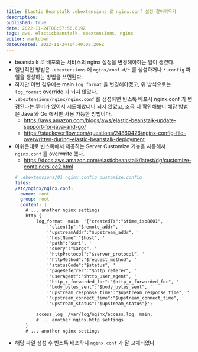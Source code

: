 ```yaml
---
title: Elastic Beanstalk .ebextensions 로 nginx.conf 설정 갈아끼우기
description: 
published: true
date: 2022-11-24T08:57:56.619Z
tags: aws, elasticbeanstalk, ebextensions, nginx
editor: markdown
dateCreated: 2022-11-24T04:40:08.206Z
---
```


- beanstalk 로 배포되는 서비스의 nginx 설정을 변경해야하는 일이 생겼다.
- 일반적인 방법은 `.ebextensions` 에 `nginx/conf.d/*` 를 생성하거나 `*.config` 파일을 생성하는 방법을 쓰면된다.
- 하지만 이번 경우에는 main `log_format` 을 변경해야겠고, 위 방식으로는 `log_format` override 가 되지 않았다.
- `.ebextensions/nginx/nginx.conf` 를 생성하면 빈스톡 배포시 nginx.conf 가 변경된다는 루머가 있어서 시도해봤더니 되지 않았고, 조금 더 확인해보니 해당 방법은 Java 와 Go 에서만 사용 가능한 방법이다.
  - https://aws.amazon.com/blogs/aws/elastic-beanstalk-update-support-for-java-and-go/ 
  - https://stackoverflow.com/questions/24860426/nginx-config-file-overwritten-during-elastic-beanstalk-deployment 
- 아쉬운대로 빈스톡에서 제공하는 Server Customize 기능을 사용해서 `nginx.conf` 를 overwrite 했다.
  - https://docs.aws.amazon.com/elasticbeanstalk/latest/dg/customize-containers-ec2.html
  ```yaml
  # .ebextensions/01_nginx_config_customize.config
  files:
  /etc/nginx/nginx.conf:
    owner: root
    group: root
    content: |
      # ... another nginx settings
      http {
          log_format  main  '{"createdTs":"$time_iso8601", '
              '"clientIp":"$remote_addr", '
              '"upstreamAddr":"$upstream_addr", '
              '"hostName":"$host", '
              '"path":"$uri", '
              '"query":"$args", '
              '"httpProtocol":"$server_protocol", '
              '"httpMethod":"$request_method", '
              '"statusCode":"$status", '
              '"pageReferrer":"$http_referer", '
              '"userAgent":"$http_user_agent", '
              '"http_x_forwarded_for":"$http_x_forwarded_for", '
              '"body_bytes_sent":"$body_bytes_sent", '
              '"upstream_response_time":"$upstream_response_time", '
              '"upstream_connect_time":"$upstream_connect_time", '
              '"upstream_status":"$upstream_status"}';

          access_log  /var/log/nginx/access.log  main;
          # ... another nginx.http settings 
      }
      # ... another nginx settings

  ```
- 해당 파일 생성 후 빈스톡 배포하니 `nginx.conf` 가 잘 교체되었다.
